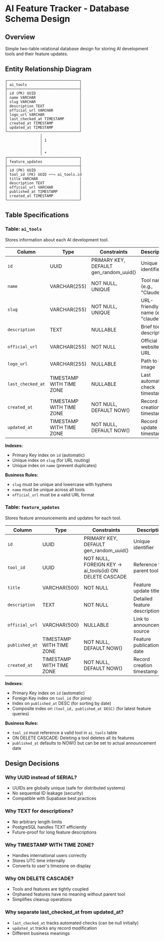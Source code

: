 # AI Feature Tracker - Database Schema Design

## Overview

Simple two-table relational database design for storing AI development tools and their feature updates.

## Entity Relationship Diagram

```
┌─────────────────────────────────┐
│ ai_tools                        │
├─────────────────────────────────┤
│ id (PK) UUID                    │
│ name VARCHAR                    │
│ slug VARCHAR                    │
│ description TEXT                │
│ official_url VARCHAR            │
│ logo_url VARCHAR                │
│ last_checked_at TIMESTAMP       │
│ created_at TIMESTAMP            │
│ updated_at TIMESTAMP            │
└─────────────────────────────────┘
                │
                │ 1
                │
                │
                │ *
┌─────────────────────────────────┐
│ feature_updates                 │
├─────────────────────────────────┤
│ id (PK) UUID                    │
│ tool_id (FK) UUID ──→ ai_tools.id
│ title VARCHAR                   │
│ description TEXT                │
│ official_url VARCHAR            │
│ published_at TIMESTAMP          │
│ created_at TIMESTAMP            │
└─────────────────────────────────┘
```

## Table Specifications

### Table: `ai_tools`

Stores information about each AI development tool.

| Column            | Type                     | Constraints                            | Description                        |
| ----------------- | ------------------------ | -------------------------------------- | ---------------------------------- |
| `id`              | UUID                     | PRIMARY KEY, DEFAULT gen_random_uuid() | Unique identifier                  |
| `name`            | VARCHAR(255)             | NOT NULL, UNIQUE                       | Tool name (e.g., "Claude")         |
| `slug`            | VARCHAR(255)             | NOT NULL, UNIQUE                       | URL-friendly name (e.g., "claude") |
| `description`     | TEXT                     | NULLABLE                               | Brief tool description             |
| `official_url`    | VARCHAR(255)             | NOT NULL                               | Official website URL               |
| `logo_url`        | VARCHAR(255)             | NULLABLE                               | Path to logo image                 |
| `last_checked_at` | TIMESTAMP WITH TIME ZONE | NULLABLE                               | Last automated check timestamp     |
| `created_at`      | TIMESTAMP WITH TIME ZONE | NOT NULL, DEFAULT NOW()                | Record creation timestamp          |
| `updated_at`      | TIMESTAMP WITH TIME ZONE | NOT NULL, DEFAULT NOW()                | Record update timestamp            |

**Indexes:**

- Primary Key index on `id` (automatic)
- Unique index on `slug` (for URL routing)
- Unique index on `name` (prevent duplicates)

**Business Rules:**

- `slug` must be unique and lowercase with hyphens
- `name` must be unique across all tools
- `official_url` must be a valid URL format

### Table: `feature_updates`

Stores feature announcements and updates for each tool.

| Column         | Type                     | Constraints                                            | Description                  |
| -------------- | ------------------------ | ------------------------------------------------------ | ---------------------------- |
| `id`           | UUID                     | PRIMARY KEY, DEFAULT gen_random_uuid()                 | Unique identifier            |
| `tool_id`      | UUID                     | NOT NULL, FOREIGN KEY → ai_tools(id) ON DELETE CASCADE | Reference to parent tool     |
| `title`        | VARCHAR(500)             | NOT NULL                                               | Feature update title         |
| `description`  | TEXT                     | NOT NULL                                               | Detailed feature description |
| `official_url` | VARCHAR(500)             | NULLABLE                                               | Link to announcement source  |
| `published_at` | TIMESTAMP WITH TIME ZONE | NOT NULL, DEFAULT NOW()                                | Feature publication date     |
| `created_at`   | TIMESTAMP WITH TIME ZONE | NOT NULL, DEFAULT NOW()                                | Record creation timestamp    |

**Indexes:**

- Primary Key index on `id` (automatic)
- Foreign Key index on `tool_id` (for joins)
- Index on `published_at` DESC (for sorting by date)
- Composite index on `(tool_id, published_at DESC)` (for latest feature queries)

**Business Rules:**

- `tool_id` must reference a valid tool in `ai_tools` table
- ON DELETE CASCADE: Deleting a tool deletes all its features
- `published_at` defaults to NOW() but can be set to actual announcement date

## Design Decisions

### Why UUID instead of SERIAL?

- UUIDs are globally unique (safe for distributed systems)
- No sequential ID leakage (security)
- Compatible with Supabase best practices

### Why TEXT for descriptions?

- No arbitrary length limits
- PostgreSQL handles TEXT efficiently
- Future-proof for long feature descriptions

### Why TIMESTAMP WITH TIME ZONE?

- Handles international users correctly
- Stores UTC time internally
- Converts to user's timezone on display

### Why ON DELETE CASCADE?

- Tools and features are tightly coupled
- Orphaned features have no meaning without parent tool
- Simplifies cleanup operations

### Why separate last_checked_at from updated_at?

- `last_checked_at` tracks automated checks (can be null initially)
- `updated_at` tracks any record modification
- Different business meanings
